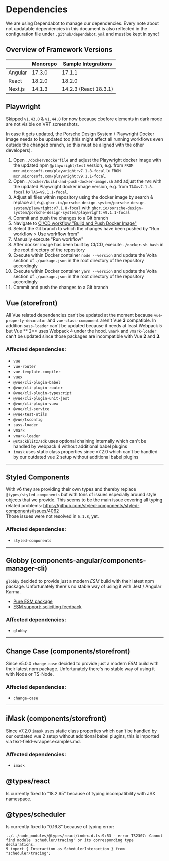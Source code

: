 # Dependencies

We are using Dependabot to manage our dependencies. Every note about not updatable dependencies in this document is also
reflected in the configuration file under `.github/dependabot.yml` and must be kept in sync!

## Overview of Framework Versions

|         | Monorepo | Sample Integrations   |
| ------- | -------- | --------------------- |
| Angular | 17.3.0   | 17.1.1                |
| React   | 18.2.0   | 18.2.0                |
| Next.js | 14.1.3   | 14.2.3 (React 18.3.1) |

## Playwright

Skipped `v1.43.0` & `v1.44.0` for now because ::before elements in dark mode are not visible on VRT screenshots.

In case it gets updated, the Porsche Design System / Playwright Docker image needs to be updated too (this might affect
all running workflows even outside the changed branch, so this must be aligned with the other developers).

1. Open `./docker/Dockerfile` and adjust the Playwright docker image with the updated npm `@playwright/test` version,
   e.g. from `FROM mcr.microsoft.com/playwright:v7.1.8-focal` to `FROM mcr.microsoft.com/playwright:v9.1.1-focal`.
2. Open `./docker/build-and-push-docker-image.sh` and adjust the `TAG` with the updated Playwright docker image version,
   e.g. from `TAG=v7.1.8-focal` to `TAG=v9.1.1-focal`.
3. Adjust all files within repository using the docker image by search & replace all, e.g.
   `ghcr.io/porsche-design-system/porsche-design-system/playwright:v7.1.8-focal` with
   `ghcr.io/porsche-design-system/porsche-design-system/playwright:v9.1.1-focal`
4. Commit and push the changes to a Git branch
5. Navigate to
   [CI/CD workflow "Build and Push Docker Image"](https://github.com/porsche-design-system/porsche-design-system/actions/workflows/build-and-push-docker-image.yml)
6. Select the Git branch to which the changes have been pushed by "Run workflow > Use workflow from"
7. Manually execute "Run workflow"
8. After docker image has been built by CI/CD, execute `./docker.sh bash` in the root directory of the repository
9. Execute within Docker container `node --version` and update the Volta section of `./package.json` in the root
   directory of the repository accordingly
10. Execute within Docker container `yarn --version` and update the Volta section of `./package.json` in the root
    directory of the repository accordingly
11. Commit and push the changes to a Git branch

## Vue (storefront)

All Vue related dependencies can't be updated at the moment because `vue-property-decorator` and `vue-class-component`
aren't Vue **3** compatible. In addition `sass-loader` can't be updated because it needs at least Webpack 5 but Vue **
2** uses Webpack 4 under the hood. `vmark` and `vmark-loader` can't be updated since those packages are incompatible
with Vue **2** and **3**.

### Affected dependencies:

- `vue`
- `vue-router`
- `vue-template-compiler`
- `vuex`
- `@vue/cli-plugin-babel`
- `@vue/cli-plugin-router`
- `@vue/cli-plugin-typescript`
- `@vue/cli-plugin-unit-jest`
- `@vue/cli-plugin-vuex`
- `@vue/cli-service`
- `@vue/test-utils`
- `@vue/tsconfig`
- `sass-loader`
- `vmark`
- `vmark-loader`
- `@stackblitz/sdk` uses optional chaining internally which can't be handled by webpack 4 without additional babel
  plugins
- `imask` uses static class properties since v7.2.0 which can't be handled by our outdated vue 2 setup without
  additional babel plugins

---

## Styled Components

With v6 they are providing their own types and thereby replace `@types/styled-components` but with tons of issues
especially around style objects that we provide. This seems to be the main issue covering all typing related problems:
https://github.com/styled-components/styled-components/issues/4062  
Those issues were not resolved in `6.1.8`, yet.

### Affected dependencies:

- `styled-components`

---

## Globby (components-angular/components-manager-cli)

`globby` decided to provide just a modern _ESM_ build with their latest npm package. Unfortunately there's no stable way
of using it with Jest / Angular Karma.

- [Pure ESM package](https://gist.github.com/sindresorhus/a39789f98801d908bbc7ff3ecc99d99c#how-can-i-make-my-typescript-project-output-esm)
- [ESM support: soliciting feedback](https://github.com/TypeStrong/ts-node/issues/1007)

### Affected dependencies:

- `globby`

---

## Change Case (components/storefront)

Since v5.0.0 `change-case` decided to provide just a modern _ESM_ build with their latest npm package. Unfortunately
there's no stable way of using it with Node or TS-Node.

### Affected dependencies:

- `change-case`

---

## iMask (components/storefront)

Since v7.2.0 `imask` uses static class properties which can't be handled by our outdated vue 2 setup without additional
babel plugins, this is imported via text-field-wrapper.examples.md.

### Affected dependencies:

- `imask`

## @types/react

Is currently fixed to "18.2.65" because of typing incompatibility with JSX namespace.

## @types/scheduler

Is currently fixed to "0.16.8" because of typing error:

```
../../node_modules/@types/react/index.d.ts:9:53 - error TS2307: Cannot find module 'scheduler/tracing' or its corresponding type declarations.
9 import { Interaction as SchedulerInteraction } from "scheduler/tracing";
```
